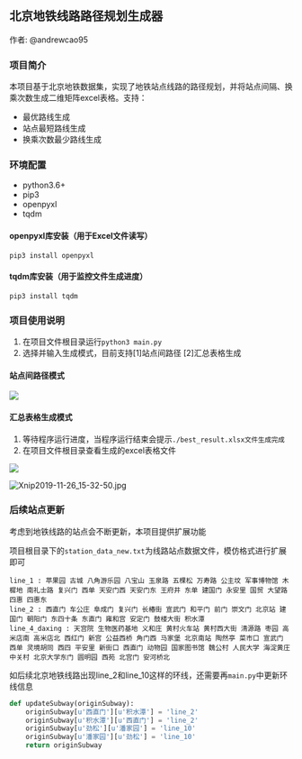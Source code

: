 ## 北京地铁线路路径规划生成器
作者: @andrewcao95

### 项目简介
本项目基于北京地铁数据集，实现了地铁站点线路的路径规划，并将站点间隔、换乘次数生成二维矩阵excel表格。支持：
- 最优路线生成
- 站点最短路线生成
- 换乘次数最少路线生成

### 环境配置
- python3.6+
- pip3
- openpyxl
- tqdm

#### openpyxl库安装（用于Excel文件读写）
```
pip3 install openpyxl
```

#### tqdm库安装（用于监控文件生成进度）
```
pip3 install tqdm
```

### 项目使用说明
1. 在项目文件根目录运行```python3 main.py```
2. 选择并输入生成模式，目前支持[1]站点间路径 [2]汇总表格生成

#### 站点间路径模式

![](https://pic-1255729225.cos.ap-shanghai.myqcloud.com/2019/12/18/15766523157883.jpg)

#### 汇总表格生成模式
1. 等待程序运行进度，当程序运行结束会提示```./best_result.xlsx文件生成完成```
2. 在项目文件根目录查看生成的excel表格文件

![](https://pic-1255729225.cos.ap-shanghai.myqcloud.com/2019/12/18/15766526093098.jpg)


![Xnip2019-11-26_15-32-50.jpg](http://pic-1255729225.cos.ap-shanghai.myqcloud.com/2019/11/27/a1e9480c97534.jpg)

### 后续站点更新
考虑到地铁线路的站点会不断更新，本项目提供扩展功能

项目根目录下的```station_data_new.txt```为线路站点数据文件，模仿格式进行扩展即可

```
line_1 : 苹果园 古城 八角游乐园 八宝山 玉泉路 五棵松 万寿路 公主坟 军事博物馆 木樨地 南礼士路 复兴门 西单 天安门西 天安门东 王府井 东单 建国门 永安里 国贸 大望路 四惠 四惠东
line_2 : 西直门 车公庄 阜成门 复兴门 长椿街 宣武门 和平门 前门 崇文门 北京站 建国门 朝阳门 东四十条 东直门 雍和宫 安定门 鼓楼大街 积水潭
line_4_daxing : 天宫院 生物医药基地 义和庄 黄村火车站 黄村西大街 清源路 枣园 高米店南 高米店北 西红门 新宫 公益西桥 角门西 马家堡 北京南站 陶然亭 菜市口 宣武门 西单 灵境胡同 西四 平安里 新街口 西直门 动物园 国家图书馆 魏公村 人民大学 海淀黄庄 中关村 北京大学东门 圆明园 西苑 北宫门 安河桥北
```

如后续北京地铁线路出现line_2和line_10这样的环线，还需要再```main.py```中更新环线信息
```python
def updateSubway(originSubway):
    originSubway[u'西直门'][u'积水潭'] = 'line_2'
    originSubway[u'积水潭'][u'西直门'] = 'line_2'
    originSubway[u'劲松'][u'潘家园'] = 'line_10'
    originSubway[u'潘家园'][u'劲松'] = 'line_10'
    return originSubway
```
